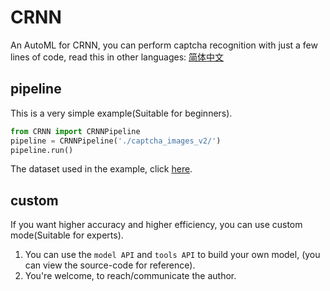 # CRNN

An AutoML for CRNN, you can perform captcha recognition with just a few lines of code, read this in other languages: [简体中文](https://github.com/sun1638650145/CRNN/blob/master/README-zh.md)

## pipeline

This is a very simple example(Suitable for beginners).

```python
from CRNN import CRNNPipeline
pipeline = CRNNPipeline('./captcha_images_v2/')
pipeline.run()
```

The dataset used in the example, click [here](https://github.com/AakashKumarNain/CaptchaCracker/raw/master/captcha_images_v2.zip).

## custom

If you want higher accuracy and higher efficiency, you can use custom mode(Suitable for experts).

1. You can use the `model API` and `tools API` to build your own model, (you can view the source-code for reference).
2. You're welcome, to reach/communicate the author.
